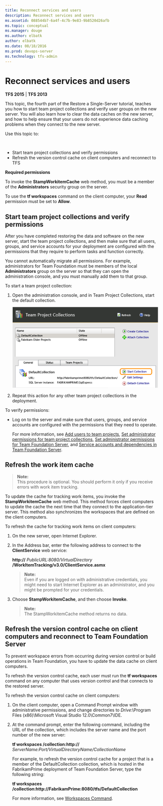 ```yaml
---
title: Reconnect services and users
description: Reconnect services and users
ms.assetid: 088544b7-6a4f-4c7b-9e83-9b8520d26afb
ms.topic: conceptual
ms.manager: douge
ms.author: elbatk
author: elbatk
ms.date: 08/18/2016
ms.prod: devops-server
ms.technology: tfs-admin
---
```


# Reconnect services and users

**TFS 2015** | **TFS 2013**

This topic, the fourth part of the Restore a Single-Server tutorial, teaches you how to start team project collections and verify user groups on the new server. You will also learn how to clear the data caches on the new server, and how to help ensure that your users do not experience data caching problems when they connect to the new server.

Use this topic to:

 
* Start team project collections and verify permissions
* Refresh the version control cache on client computers and reconnect to TFS


**Required permissions**

To invoke the **StampWorkitemCache** web method, you must be a member of the **Administrators** security group on the server.

To use the **tf workspaces** command on the client computer, your **Read** permission must be set to **Allow**.

<a name="start-team-project-colls"></a>
## Start team project collections and verify permissions

After you have completed restoring the data and software on the new server, start the team project collections, and then make sure that all users, groups, and service accounts for your deployment are configured with the permissions that they require to perform tasks and function correctly.

You cannot automatically migrate all permissions. For example, administrators for Team Foundation must be members of the local **Administrators** group on the server so that they can open the administration console, and you must manually add them to that group.

To start a team project collection:

1.  Open the administration console, and in Team Project Collections, start the default collection.

    ![Collections remain offline until started](../_img/ic664996.png)

2.  Repeat this action for any other team project collections in the deployment.

To verify permissions:

-   Log on to the server and make sure that users, groups, and service accounts are configured with the permissions that they need to operate.

    For more information, see [Add users to team projects](/vsts/security/add-users-team-project.md), [Set administrator permissions for team project collections](../add-administrator-tfs.md), [Set administrator permissions for Team Foundation Server](../add-administrator-tfs.md), and [Service accounts and dependencies in Team Foundation Server](../service-accounts-dependencies-tfs.md).


## Refresh the work item cache

>**Note:**  
>This procedure is optional. You should perform it only if you receive errors with work item tracking.

To update the cache for tracking work items, you invoke the **StampWorkitemCache** web method. This method forces client computers to update the cache the next time that they connect to the application-tier server. This method also synchronizes the workspaces that are defined on the client computers.

To refresh the cache for tracking work items on client computers:

1.  On the new server, open Internet Explorer.

2.  In the Address bar, enter the following address to connect to the **ClientService** web service:

    **http://** *PublicURL:8080/VirtualDirectory* **/WorkItemTracking/v3.0/ClientService.asmx**

    >**Note:**  
    >Even if you are logged on with administrative credentials, you might need to start Internet Explorer as an administrator, and you might be prompted for your credentials.

3.  Choose **StampWorkitemCache**, and then choose **Invoke**.

    >**Note:**  
    >The StampWorkitemCache method returns no data.

<a name="refresh-vc-cache-reconn-tfs"></a>
## Refresh the version control cache on client computers and reconnect to Team Foundation Server

To prevent workspace errors from occurring during version control or build operations in Team Foundation, you have to update the data cache on client computers.

To refresh the version control cache, each user must run the **tf workspaces** command on any computer that uses version control and that connects to the restored server.

To refresh the version control cache on client computers:

1.  On the client computer, open a Command Prompt window with administrative permissions, and change directories to *Drive*:\\Program Files (x86)\\Microsoft Visual Studio 12.0\\Common7\\IDE.

2.  At the command prompt, enter the following command, including the URL of the collection, which includes the server name and the port number of the new server:

    **tf workspaces /collection:http://** *ServerName:Port/VirtualDirectoryName/CollectionName*

    For example, to refresh the version control cache for a project that is a member of the DefaultCollection collection, which is hosted in the FabrikamPrime deployment of Team Foundation Server, type the following string:

    **tf workspaces /collection:http://FabrikamPrime:8080/tfs/DefaultCollection**

    For more information, see [Workspaces Command](/vsts/tfvc/workspace-command.md).

